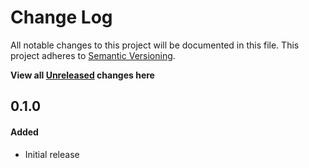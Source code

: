 # Change Log

All notable changes to this project will be documented in this file.
This project adheres to [Semantic Versioning](http://semver.org/).

**View all [Unreleased][] changes here**

## 0.1.0
#### Added
-   Initial release

[Unreleased]: https://github.com/pointybeard/helpers-functions-time/compare/v1.0.0...integration
